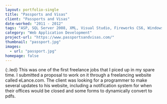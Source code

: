 ```yaml
---
layout: portfolio-single
title: "Passports and Visas"
client: "Passports and Visas"
date-worked: "2011 - 2012"
tags: "ASP, SQL Server 2008, XML, Visual Studio, Fireworks CS6, Windows Server 2008, and IIS 7"
category: "Web Application Development"
project-url: "https://www.passportsandvisas.com/"
thumbnail: "passport.jpg"
images:
  - url: "passport.jpg"
homepage: false
---
```

{:.led}
This was one of the first freelance jobs that I piced up in my spare time. I submitted a proposal to work on it through a freelancing website called eLance.com. The client was looking for a programmer to make several updates to his website, including a notification system for when their offices would be closed and some forms to dynamically convert to pdfs.
